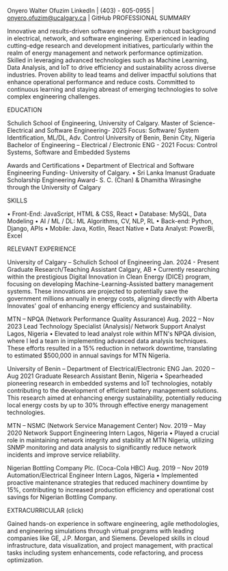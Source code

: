 Onyero Walter Ofuzim 
    LinkedIn  | (403) - 605-0955 |    onyero.ofuzim@ucalgary.ca |   GitHub
PROFESSIONAL SUMMARY

Innovative and results-driven software engineer with a robust background in electrical, network, and software engineering. Experienced in leading cutting-edge research and development initiatives, particularly within the realm of energy management and network performance optimization. Skilled in leveraging advanced technologies such as Machine Learning, Data Analysis, and IoT to drive efficiency and sustainability across diverse industries. Proven ability to lead teams and deliver impactful solutions that enhance operational performance and reduce costs. Committed to continuous learning and staying abreast of emerging technologies to solve complex engineering challenges.

EDUCATION 

 
Schulich School of Engineering, University of Calgary. 
Master of Science- Electrical and Software Engineering- 2025
Focus: Software/ System Identification, ML/DL, Adv. Control 
University of Benin, Benin City, Nigeria	
Bachelor of Engineering – Electrical / Electronic ENG - 2021
Focus: Control Systems, Software and Embedded Systems 
 

Awards and Certifications
•	Department of Electrical and Software Engineering Funding- University of Calgary.
•	Sri Lanka Imanust Graduate Scholarship Engineering Award- S. C. (Chan) & Dhamitha Wirasinghe through the University of Calgary

SKILLS

•	Front-End: JavaScript, HTML & CSS, React	•	Database: MySQL, Data Modeling	•	AI / ML / DL: ML Algorithms, CV, NLP, RL
•	Back-end: Python, Django, APIs	•	Mobile: Java, Kotlin, React Native	•	Data Analyst: PowerBi, Excel

RELEVANT EXPERIENCE 

University of Calgary – Schulich School of Engineering						Jan. 2024 - Present
Graduate Research/Teaching Assistant								Calgary, AB
•	Currently researching within the prestigious Digital Innovation in Clean Energy (DICE) program, focusing on developing Machine-Learning-Assisted battery management systems. These innovations are projected to potentially save the government millions annually in energy costs, aligning directly with Alberta Innovates' goal of enhancing energy efficiency and sustainability.

MTN – NPQA (Network Performance Quality Assurance)					Aug. 2022 – Nov 2023
Lead Technology Specialist (Analysis)/ Network Support Analyst					Lagos, Nigeria
•	Elevated to lead analyst role within MTN's NPQA division, where I led a team in implementing advanced data analysis techniques. These efforts resulted in a 15% reduction in network downtime, translating to estimated $500,000 in annual savings for MTN Nigeria.

University of Benin – Department of Electrical/Electronic ENG					Jan. 2020 – Aug 2021
Graduate Research Assistant									Benin, Nigeria 
•	Spearheaded pioneering research in embedded systems and IoT technologies, notably contributing to the development of efficient battery management solutions. This research aimed at enhancing energy sustainability, potentially reducing local energy costs by up to 30% through effective energy management technologies.

MTN – NSMC (Network Service Management Center)						Nov. 2019 – May 2020
Network Support Engineering Intern								Lagos, Nigeria 
•	Played a crucial role in maintaining network integrity and stability at MTN Nigeria, utilizing SNMP monitoring and data analysis to significantly reduce network incidents and improve service reliability.

Nigerian Bottling Company Plc. (Coca-Cola HBC)						Aug. 2019 – Nov 2019
Automation/Electrical Engineer Intern								Lagos, Nigeria 
•	Implemented proactive maintenance strategies that reduced machinery downtime by 15%, contributing to increased production efficiency and operational cost savings for Nigerian Bottling Company.

EXTRACURRICULAR (click)

Gained hands-on experience in software engineering, agile methodologies, and engineering simulations through virtual programs with leading companies like GE, J.P. Morgan, and Siemens. Developed skills in cloud infrastructure, data visualization, and project management, with practical tasks including system enhancements, code refactoring, and process optimization.
